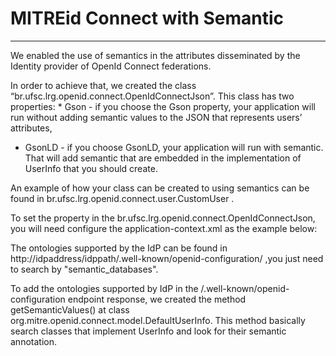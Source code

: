 # MITREid Connect with Semantic
---

We enabled the use of semantics in the attributes disseminated by the Identity provider of OpenId Connect federations.
 
In order to achieve that, we created the class  “br.ufsc.lrg.openid.connect.OpenIdConnectJson”. This class has two properties: * Gson  - if you choose the Gson property, your application will run without adding semantic values to the JSON that represents users’ attributes,
* GsonLD -  if you choose GsonLD, your application will run with semantic. That will add semantic that are embedded in the implementation of UserInfo that you should create.
 
An example of how your class can be created to using semantics can be found in br.ufsc.lrg.openid.connect.user.CustomUser .
 
To set the property in the br.ufsc.lrg.openid.connect.OpenIdConnectJson, you will need configure the application-context.xml as the example below: 
 
<bean id="jsonld" class="br.com.srs.gsonld.GsonLD"></bean>
<bean class="br.ufsc.lrg.openid.connect.OpenIdConnectJson">
<property name="gsonLD" ref="jsonld"/>
</bean>
 
The ontologies supported by the IdP can be found in http://idpaddress/idppath/.well-known/openid-configuration/ ,you just need to search by "semantic_databases".
 
To add the ontologies supported by IdP in the /.well-known/openid-configuration endpoint response, we created the method getSemanticValues() at class org.mitre.openid.connect.model.DefaultUserInfo. This method basically search classes that implement UserInfo and look for their semantic annotation.
